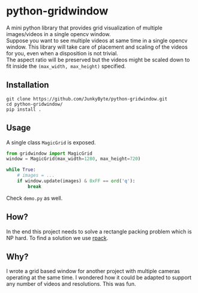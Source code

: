 # python-gridwindow
A mini python library that provides grid visualization of multiple images/videos in a single opencv window.  
Suppose you want to see multiple videos at same time in a single opencv window. This library will take care of placement and scaling of the videos for you, even when a disposition is not trivial.  
The aspect ratio will be preserved but the videos might be scaled down to fit inside the `(max_width, max_height)` specified.

## Installation
```
git clone https://github.com/JunkyByte/python-gridwindow.git
cd python-gridwindow/
pip install .
```

## Usage
A single class `MagicGrid` is exposed.
```python
from gridwindow import MagicGrid
window = MagicGrid(max_width=1280, max_height=720)

while True:
    # images = ...
    if window.update(images) & 0xFF == ord('q'):
        break
```

Check `demo.py` as well.

## How?
In the end this project needs to solve a rectangle packing problem which is NP hard.
To find a solution we use [rpack](https://github.com/Penlect/rectangle-packer).


## Why?
I wrote a grid based window for another project with multiple cameras operating at the same time.
I wondered how it could be adapted to support any number of videos and resolutions. This was fun.

